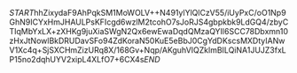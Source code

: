 $START$hhZixydaF9AhPqkSM1MoWOLV++N491ylYlQlCzV55/iUyPxC/oO1Np9GhN9ICYxHmJHAULPsKFIcgd6wzlM2tcohO7sJoRJS4gbpkbk9LdGQ4/zbyCTIqMbYxLX+zXHKg9juXiaSWgN2Qx6ewEwaDqdQMzaQYIl6SCC78Dbxmn10zHxJtNowlBkDRUDavSFo94ZdKoraN50KuE5eBbJ0CgYdDKscsMXDtyIANwV1Xc4q+SjSXCHmZizURq8X/168Gv+Nqp/AKguhVIQZklmBILQiNA1JUJZ3fxLP15no2dqhUYV2xipL4XLfO7+6CX4s$END$